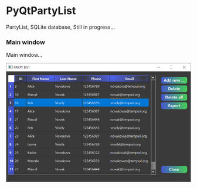 # PyQtPartyList
PartyList, SQLite database, Still in progress...

### Main window
Main window...

![](https://github.com/hrosicka/PyQtPartyList/blob/master/doc/PartyList.png)
